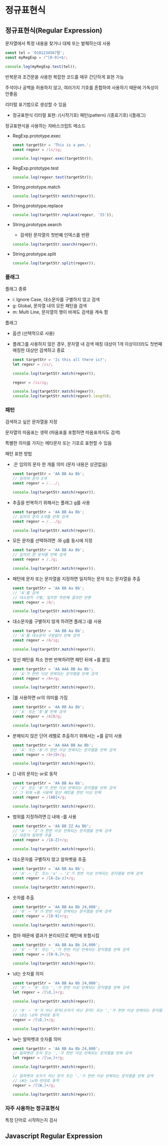 # 정규표현식

## 정규표현식(Regular Expression)

문자열에서 특정 내용을 찾거나 대체 또는 발췌하는데 사용

```javascript
const tel = '0101234567팔';
const myRegExp = /^[0-9]+$/;

console.log(myRegExp.test(tel));
```

반복문과 조건문을 사용한 복잡한 코드를 매우 간단하게 표현 가능

주석이나 공백을 허용하지 않고, 여러가지 기호를 혼합하여 사용하기 때문에 가독성이 안좋음

리터럴 표기법으로 생성할 수 있음

- 정규표현식 리터럴 표현: /(시작기호) 패턴(pattern) /(종료기호) i(플래그)



정규표현식을 사용하는 자바스크립트 메소드

- RegExp.prototype.exec

  ```javascript
  const targetStr = 'This is a pen.';
  const regexr = /is/ig;
  
  console.log(regexr.exec(targetStr));
  ```

- RegExp.prototype.test

  ```javascript
  console.log(regexr.test(targetStr)); 
  ```

- String.prototype.match

  ```javascript
  console.log(targetStr.match(regexr));
  ```

- String.prototype.replace

  ```javascript
  console.log(targetStr.replace(regexr, 'IS'));
  ```

- String.prototype.search

  - 검색된 문자열의 첫번째 인덱스를 반환

  ```javascript
  console.log(targetStr.search(regexr)); 
  ```

- String.prototype.split

  ```javascript
  console.log(targetStr.split(regexr)); 
  ```



### 플래그

플래그 종류

- i: Ignore Case, 대소문자를 구별하지 않고 검색
- g: Global, 문자열 내의 모든 패턴을 검색
- m: Multi Line, 문자열의 행이 바껴도 검색을 계속 함



플래그

- 옵션 (선택적으로 사용)

- 플래그를 사용하지 않은 경우, 문자열 내 검색 매칭 대상이 1개 이상이더라도 첫번째 매칭한 대상만 검색하고 종료

  ```javascript
  const targetStr = 'Is this all there is?';
  let regexr = /is/;
  
  console.log(targetStr.match(regexr));
  
  regexr = /is/ig;
  
  console.log(targetStr.match(regexr));
  console.log(targetStr.match(regexr).length);
  ```



### 패턴

검색하고 싶은 문자열을 지정

문자열의 따옴표는 생략 (따옴표를 포함하면 따옴표까지도 검색)

특별한 의미를 가지는 메타문자 또는 기호로 표현할 수 있음



패턴 표현 방법

- .은 임의의 문자 한 개를 의미 (문자 내용은 상관없음)

  ```javascript
  const targetStr = 'AA BB Aa Bb';
  // 임의의 문자 3개
  const regexr = /.../;
  
  console.log(targetStr.match(regexr));
  ```

- 추출을 반복하기 위해서는 플래그 g를 사용

  ```javascript
  const targetStr = 'AA BB Aa Bb';
  // 임의의 문자 3개를 반복 검색
  const regexr = /.../g;
  
  console.log(targetStr.match(regexr)); 
  ```

- 모든 문자를 선택하려면 .와 g를 동시에 지정

  ```javascript
  const targetStr = 'AA BB Aa Bb';
  // 임의의 한 문자를 반복 검색
  const regexr = /./g;
  
  console.log(targetStr.match(regexr));
  ```

- 패턴에 문자 또는 문자열을 지정하면 일치하는 문자 또는 문자열을 추출

  ```javascript
  const targetStr = 'AA BB Aa Bb';
  // 'A'를 검색
  // 대소문자 구별, 일치한 첫번째 결과만 반환
  const regexr = /A/;
  
  console.log(targetStr.match(regexr));
  ```

- 대소문자를 구별하지 않게 하려면 플래그 i를 사용

  ```javascript
  const targetStr = 'AA BB Aa Bb';
  // 'A'를 대소문자 구분없이 반복 검색
  const regexr = /A/ig;
  
  console.log(targetStr.match(regexr));
  ```

- 앞선 패턴을 최소 한번 반복하려면 패턴 뒤에 +를 붙임

  ```javascript
  const targetStr = 'AA AAA BB Aa Bb';
  // 'A'가 한번 이상 반복되는 문자열을 반복 검색
  const regexr = /A+/g;
  
  console.log(targetStr.match(regexr)); 
  ```

- |를 사용하면 or의 의미를 가짐

  ```javascript
  const targetStr = 'AA BB Aa Bb';
  // 'A' 또는 'B'를 반복 검색
  const regexr = /A|B/g;
  
  console.log(targetStr.match(regexr));
  ```

- 분해되지 않은 단어 레벨로 추출하기 위해서는 +를 같이 사용

  ```javascript
  const targetStr = 'AA AAA BB Aa Bb';
  // 'A' 또는 'B'가 한번 이상 반복되는 문자열을 반복 검색
  const regexr = /A+|B+/g;
  
  console.log(targetStr.match(regexr)); 
  ```

- [] 내의 문자는 or로 동작

  ```javascript
  const targetStr = 'AA BB Aa Bb';
  // 'A' 또는 'B'가 한번 이상 반복되는 문자열을 반복 검색
  // 그 뒤에 +를 사용해 앞선 패턴을 한번 이상 반복
  const regexr = /[AB]+/g;
  
  console.log(targetStr.match(regexr));
  ```

- 범위를 지정하려면 [] 내에 -를 사용

  ```javascript
  const targetStr = 'AA BB ZZ Aa Bb';
  // 'A' ~ 'Z'가 한번 이상 반복되는 문자열을 반복 검색
  // 대문자 알파벳 추출
  const regexr = /[A-Z]+/g;
  
  console.log(targetStr.match(regexr));
  ```

- 대소문자를 구별하지 않고 알파벳을 추출

  ```javascript
  const targetStr = 'AA BB Aa Bb';
  // 'A' ~ 'Z' 또는 'a' ~ 'z'가 한번 이상 반복되는 문자열을 반복 검색
  const regexr = /[A-Za-z]+/g;
  
  console.log(targetStr.match(regexr)); 
  ```

- 숫자를 추출

  ```javascript
  const targetStr = 'AA BB Aa Bb 24,000';
  // '0' ~ '9'가 한번 이상 반복되는 문자열을 반복 검색
  const regexr = /[0-9]+/g;
  
  console.log(targetStr.match(regexr)); 
  ```

- 컴마 때문에 결과가 분리되므로 패턴에 포함시킴

  ```javascript
  const targetStr = 'AA BB Aa Bb 24,000';
  // '0' ~ '9' 또는 ','가 한번 이상 반복되는 문자열을 반복 검색
  const regexr = /[0-9,]+/g;
  
  console.log(targetStr.match(regexr));
  ```

- \d는 숫자를 의미

  ```javascript
  const targetStr = 'AA BB Aa Bb 24,000';
  // '0' ~ '9' 또는 ','가 한번 이상 반복되는 문자열을 반복 검색
  let regexr = /[\d,]+/g;
  
  console.log(targetStr.match(regexr));
  
  // '0' ~ '9'가 아닌 문자(숫자가 아닌 문자) 또는 ','가 한번 이상 반복되는 문자열을 반복 검색
  // \D는 \d와 반대로 동작
  regexr = /[\D,]+/g;
  
  console.log(targetStr.match(regexr));
  ```

- \w는 알파벳과 숫자를 의미

  ```javascript
  const targetStr = 'AA BB Aa Bb 24,000';
  // 알파벳과 숫자 또는 ','가 한번 이상 반복되는 문자열을 반복 검색
  let regexr = /[\w,]+/g;
  
  console.log(targetStr.match(regexr));
  
  // 알파벳과 숫자가 아닌 문자 또는 ','가 한번 이상 반복되는 문자열을 반복 검색
  // \W는 \w와 반대로 동작
  regexr = /[\W,]+/g;
  
  console.log(targetStr.match(regexr));
  ```



### 자주 사용하는 정규표현식

특정 단어로 시작하는지 검사





## Javascript Regular Expression

